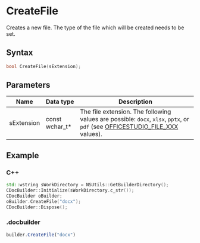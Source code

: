 # CreateFile

Creates a new file. The type of the file which will be created needs to be set.

## Syntax

```cpp
bool CreateFile(sExtension);
```

## Parameters

| **Name** | **Data type** | **Description** |
| ------------- | ------------- | ------------- |
| sExtension | const wchar_t* | The file extension. The following values are possible: `docx`, `xlsx`, `pptx`, or `pdf` (see [OFFICESTUDIO\_FILE\_XXX](../../../Builder%20App/Overview.md#format-types) values). |

## Example

### C++

```cpp
std::wstring sWorkDirectory = NSUtils::GetBuilderDirectory();
CDocBuilder::Initialize(sWorkDirectory.c_str());
CDocBuilder oBuilder;
oBuilder.CreateFile("docx");
CDocBuilder::Dispose();
```

### .docbuilder

```ts
builder.CreateFile("docx")
```
